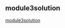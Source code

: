 <!DOCTYPE html>
<html>
  <head>
    <h2>module3solution</h2>
    <a href="https://nikil-123.github.io/coursera-test/module3solution">module3solution</a>
  </head>
  </html>
